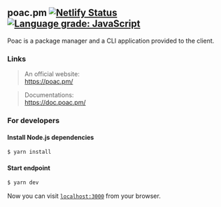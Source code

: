## poac.pm [![Netlify Status](https://api.netlify.com/api/v1/badges/e531d54d-b63a-482e-9082-642837d08163/deploy-status)](https://app.netlify.com/sites/strong-pothos-fe54f9/deploys) [![Language grade: JavaScript](https://img.shields.io/lgtm/grade/javascript/g/poacpm/poac.pm.svg?logo=lgtm&logoWidth=18)](https://lgtm.com/projects/g/poacpm/poac.pm/context:javascript)

Poac is a package manager and a CLI application provided to the client.


### Links
> An official website:<br>
https://poac.pm/

> Documentations:<br>
https://doc.poac.pm/


### For developers

#### Install Node.js dependencies
```bash
$ yarn install
```

#### Start endpoint
```bash
$ yarn dev
```

Now you can visit [`localhost:3000`](http://localhost:3000) from your browser.
